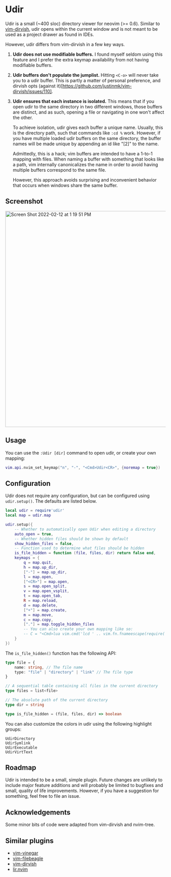 # Udir

Udir is a small (~400 sloc) directory viewer for neovim (>= 0.6). Similar to
[vim-dirvish](https://github.com/justinmk/vim-dirvish), udir opens within the
current window and is not meant to be used as a project drawer as found in IDEs.

However, udir differs from vim-dirvish in a few key ways.

1) **Udir does not use modifiable buffers.** I found myself seldom using this
   feature and I prefer the extra keymap availability from not having modifiable
   buffers.

2) **Udir buffers don't populate the jumplist.**  Hitting `<C-o>` will never take
   you to a udir buffer. This is partly a matter of personal preference, and dirvish
   opts (against it)[https://github.com/justinmk/vim-dirvish/issues/110].

3) **Udir ensures that each instance is isolated.** This means that if you open
   udir to the same directory in two different windows, those buffers are distinct,
   and as such, opening a file or navigating in one won't affect the other.
   
   To achieve isolation, udir gives each buffer a unique name. Usually, this is
   the directory path, such that commands like `:cd %` work. However, if you have
   multiple loaded udir buffers on the same directory, the buffer names will be made
   unique by appending an id like "[2]" to the name.
   
   Admittedly, this is a hack; vim buffers are intended to have a 1-to-1 mapping
   with files. When naming a buffer with something that looks like a path, vim
   internally canonicalizes the name in order to avoid having multiple buffers
   correspond to the same file.
   
   However, this approach avoids surprising and inconvenient behavior that occurs
   when windows share the same buffer.

## Screenshot
<img width="676" alt="Screen Shot 2022-02-12 at 1 19 51 PM" src="https://user-images.githubusercontent.com/54521218/153728813-bcad4cb8-3494-482f-be05-7032f35fed81.png">

## Usage

You can use the `:Udir [dir]` command to open udir, or create your own mapping:
``` lua
vim.api.nvim_set_keymap("n", "-", "<Cmd>Udir<CR>", {noremap = true})
```


## Configuration

Udir does not require any configuration, but can be configured using `udir.setup()`.
The defaults are listed below.

```lua
local udir = require'udir'
local map = udir.map

udir.setup({
	-- Whether to automatically open Udir when editing a directory
	auto_open = true,
	-- Whether hidden files should be shown by default
	show_hidden_files = false,
	-- Function used to determine what files should be hidden
	is_file_hidden = function (file, files, dir) return false end, 
	keymaps = {
		q = map.quit,
		h = map.up_dir,
		["-"] = map.up_dir,
		l = map.open,
		["<CR>"] = map.open,
		s = map.open_split,
		v = map.open_vsplit,
		t = map.open_tab,
		R = map.reload,
		d = map.delete,
		["+"] = map.create,
		m = map.move,
		c = map.copy,
		["."] = map.toggle_hidden_files
		-- You can also create your own mapping like so:
		-- C = "<Cmd>lua vim.cmd('lcd ' .. vim.fn.fnameescape(require('udir.store').get().cwd))<Bar>pwd<CR>",
	}
})
```

The `is_file_hidden()` function has the following API:
```typescript
type file = {
	name: string, // The file name
	type: "file" | "directory" | "link" // The file type
}

// A sequential table containing all files in the current directory
type files = list<file>

// The absolute path of the current directory
type dir = string

type is_file_hidden = (file, files, dir) => boolean
```

You can also customize the colors in udir using the following highlight groups:
```
UdirDirectory
UdirSymlink
UdirExecutable
UdirVirtText
```

## Roadmap

Udir is intended to be a small, simple plugin. Future changes are unlikely to
include major feature additions and will probably be limited to bugfixes and
small, quality of life improvements. However, if you have a suggestion for
something, feel free to file an issue.

## Acknowledgements

Some minor bits of code were adapted from vim-dirvish and nvim-tree.

## Similar plugins

- [vim-vinegar](https://github.com/tpope/vim-vinegar)
- [vim-filebeagle](https://github.com/jeetsukumaran/vim-filebeagle)
- [vim-dirvish](https://github.com/justinmk/vim-dirvish)
- [lir.nvim](https://github.com/tamago324/lir.nvim)
